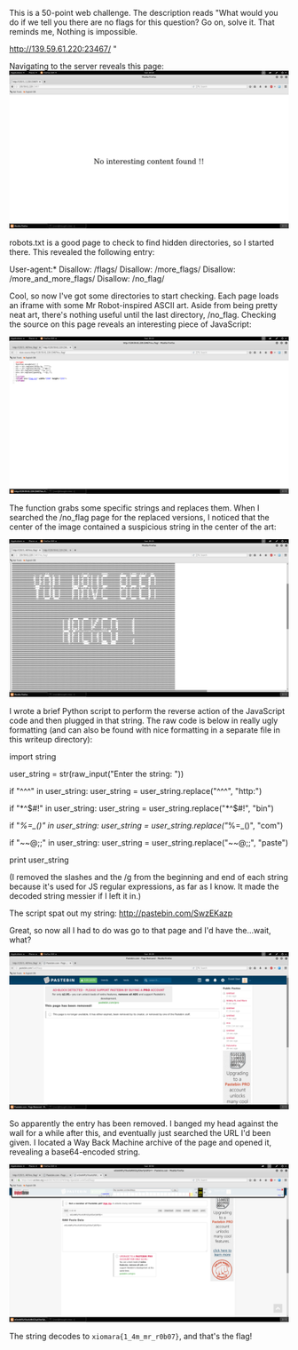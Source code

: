 This is a 50-point web challenge. The description reads "What would you do if we tell you there are no flags for this question? Go on, solve it. That reminds me, Nothing is impossible.

http://139.59.61.220:23467/ "

Navigating to the server reveals this page:
![alt text](https://github.com/JosiahPierce/writeups/blob/master/images/xiomara_noflags_1.png "Page")

robots.txt is a good page to check to find hidden directories, so I started there. This revealed the following entry:

User-agent:*
Disallow: /flags/
Disallow: /more_flags/
Disallow: /more_and_more_flags/
Disallow: /no_flag/

Cool, so now I've got some directories to start checking. Each page loads an iframe with some Mr Robot-inspired ASCII art. Aside from being pretty neat art, there's nothing useful until the last directory, /no_flag. Checking the source on this page reveals an interesting piece of JavaScript:

![alt text](https://github.com/JosiahPierce/writeups/blob/master/images/xiomara_noflags_2.png "JavaScript code chunk")

The function grabs some specific strings and replaces them. When I searched the /no_flag page for the replaced versions, I noticed that the center of the image contained a suspicious string in the center of the art:

![alt text](https://github.com/JosiahPierce/writeups/blob/master/images/xiomara_noflags_3.png "String")

I wrote a brief Python script to perform the reverse action of the JavaScript code and then plugged in that string. The raw code is below in really ugly formatting (and can also be found with nice formatting in a separate file in this writeup directory):

import string


user_string = str(raw_input("Enter the string: "))

if "^^^" in user_string:
    user_string = user_string.replace("^^^", "http:")

if "*^$#!" in user_string:
    user_string = user_string.replace("*^$#!", "bin")

if "*%=_()" in user_string:
    user_string = user_string.replace("*%=_()", "com")

if "\~~@;;" in user_string:
    user_string = user_string.replace("~~@;;", "paste")


print user_string


(I removed the slashes and the /g from the beginning and end of each string because it's used for JS regular expressions, as far as I know. It made the decoded string messier if I left it in.)

The script spat out my string:
http://pastebin.com/SwzEKazp

Great, so now all I had to do was go to that page and I'd have the...wait, what?

![alt text](https://github.com/JosiahPierce/writeups/blob/master/images/xiomara_noflags_4.png "Pastebin")

So apparently the entry has been removed. I banged my head against the wall for a while after this, and eventually just searched the URL I'd been given. I located a Way Back Machine archive of the page and opened it, revealing a base64-encoded string.

![alt text](https://github.com/JosiahPierce/writeups/blob/master/images/xiomara_noflags_5.png "Flag")

The string decodes to <code>xiomara{1_4m_mr_r0b07}</code>, and that's the flag!
